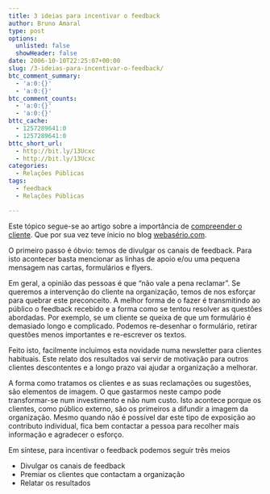 ```yaml
---
title: 3 ideias para incentivar o feedback
author: Bruno Amaral
type: post
options:
  unlisted: false
  showHeader: false
date: 2006-10-10T22:25:07+00:00
slug: /3-ideias-para-incentivar-o-feedback/
btc_comment_summary:
  - 'a:0:{}'
  - 'a:0:{}'
btc_comment_counts:
  - 'a:0:{}'
  - 'a:0:{}'
bttc_cache:
  - 1257289641:0
  - 1257289641:0
bttc_short_url:
  - http://bit.ly/13Ucxc
  - http://bit.ly/13Ucxc
categories:
  - Relações Públicas
tags:
  - feedback
  - Relações Públicas

---
```

Este tópico segue-se ao artigo sobre a importância de [compreender o cliente][1]. Que por sua vez teve ínicio no blog [webasério.com][2].

<!--more-->O primeiro passo é óbvio: temos de divulgar os canais de feedback. Para isto acontecer basta mencionar as linhas de apoio e/ou uma pequena mensagem nas cartas, formulários e flyers.

Em geral, a opinião das pessoas é que &#8220;não vale a pena reclamar&#8221;. Se queremos a intervenção do cliente na organização, temos de nos esforçar para quebrar este preconceito. A melhor forma de o fazer é transmitindo ao público o feedback recebido e a forma como se tentou resolver as questões abordadas. Por exemplo, se um cliente se queixa de que um formulário é demasiado longo e complicado. Podemos re-desenhar o formulário, retirar questões menos importantes e re-escrever os textos.

Feito isto, facilmente incluimos esta novidade numa newsletter para clientes habituais. Este relato dos resultados vai servir de motivação para outros clientes descontentes e a longo prazo vai ajudar a organização a melhorar.

A forma como tratamos os clientes e as suas reclamações ou sugestões, são elementos de imagem. O que gastarmos neste campo pode transformar-se num investimento e não num custo. Isto acontece porque os clientes, como público externo, são os primeiros a difundir a imagem da organização. Mesmo quando não é possível dar este tipo de exposição ao contributo individual, fica bem contactar a pessoa para recolher mais informação e agradecer o esforço.

Em síntese, para incentivar o feedback podemos seguir três meios

  * Divulgar os canais de feedback
  * Premiar os clientes que contactam a organização
  * Relatar os resultados

 [1]: http://www.brunoamaral.com/post/conheca-o-cliente-atraves-das-relacoes-publicas/ "relações públicas e marketing"
 [2]: http://www.webaserio.com/view/compreenda-o-cliente.html